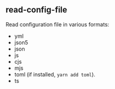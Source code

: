 ## read-config-file

Read configuration file in various formats:

* yml
* json5
* json
* js
* cjs
* mjs
* toml (if installed, `yarn add toml`).
* ts
